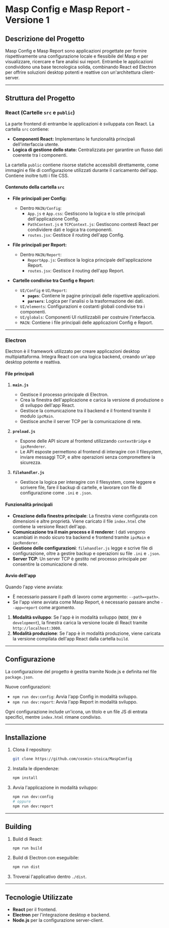 # Masp Config e Masp Report - Versione 1

## Descrizione del Progetto
Masp Config e Masp Report sono applicazioni progettate per fornire rispettivamente una configurazione locale e flessibile del Masp e per visualizzare, ricercare e fare analisi sui report. Entrambe le applicazioni condividono una base tecnologica solida, combinando React ed Electron per offrire soluzioni desktop potenti e reattive con un'architettura client-server.

---

## Struttura del Progetto

### **React (Cartelle `src` e `public`)**

La parte frontend di entrambe le applicazioni è sviluppata con React. La cartella `src` contiene:

- **Componenti React:** Implementano le funzionalità principali dell'interfaccia utente.
- **Logica di gestione dello stato:** Centralizzata per garantire un flusso dati coerente tra i componenti.

La cartella `public` contiene risorse statiche accessibili direttamente, come immagini e file di configurazione utilizzati durante il caricamento dell'app. Contiene inoltre tutti i file CSS.

#### Contenuto della cartella `src`

- **File principali per Config:**
  - Dentro `MAIN/Config`:
    - `App.js` e `App.css`: Gestiscono la logica e lo stile principali dell'applicazione Config.
    - `PathContext.js` e `TCPContext.js`: Gestiscono contesti React per condividere dati e logica tra componenti.
    - `routes.jsx`: Gestisce il routing dell'app Config.

- **File principali per Report:**
  - Dentro `MAIN/Report`:
    - `ReportApp.js`: Gestisce la logica principale dell'applicazione Report.
    - `routes.jsx`: Gestisce il routing dell'app Report.

- **Cartelle condivise tra Config e Report:**
  - `UI/Config` e `UI/Report`:
    - **`pages`**: Contiene le pagine principali delle rispettive applicazioni.
    - **`parsers`**: Logica per l'analisi o la trasformazione dei dati.
  - `UI/elements`: Configurazioni e costanti globali condivise tra i componenti.
  - `UI/globals`: Componenti UI riutilizzabili per costruire l'interfaccia.
  - `MAIN`: Contiene i file principali delle applicazioni Config e Report.

---

### Electron

Electron è il framework utilizzato per creare applicazioni desktop multipiattaforma. Integra React con una logica backend, creando un'app desktop potente e reattiva.

#### **File principali**

1. **`main.js`**
   - Gestisce il processo principale di Electron.
   - Crea la finestra dell'applicazione e carica la versione di produzione o di sviluppo dell'app React.
   - Gestisce la comunicazione tra il backend e il frontend tramite il modulo `ipcMain`.
   - Gestisce anche il server TCP per la comunicazione di rete.

2. **`preload.js`**
   - Espone delle API sicure al frontend utilizzando `contextBridge` e `ipcRenderer`.
   - Le API esposte permettono al frontend di interagire con il filesystem, inviare messaggi TCP, e altre operazioni senza compromettere la sicurezza.

3. **`filehandler.js`**
   - Gestisce la logica per interagire con il filesystem, come leggere e scrivere file, fare il backup di cartelle, e lavorare con file di configurazione come `.ini` e `.json`.

#### **Funzionalità principali**

- **Creazione della finestra principale**: La finestra viene configurata con dimensioni e altre proprietà. Viene caricato il file `index.html` che contiene la versione React dell'app.
- **Comunicazione tra il main process e il renderer**: I dati vengono scambiati in modo sicuro tra backend e frontend tramite `ipcMain` e `ipcRenderer`.
- **Gestione delle configurazioni**: `filehandler.js` legge e scrive file di configurazione, oltre a gestire backup e operazioni su file `.ini` e `.json`.
- **Server TCP**: Un server TCP è gestito nel processo principale per consentire la comunicazione di rete.

#### **Avvio dell'app**

Quando l'app viene avviata:

   - È necessario passare il path di lavoro come argomento: `--path=<path>`.
   - Se l'app viene avviata come Masp Report, è necessario passare anche `--app=report` come argomento.
1. **Modalità sviluppo**: Se l'app è in modalità sviluppo (`NODE_ENV` è `development`), la finestra carica la versione locale di React tramite `http://localhost:3000`.
2. **Modalità produzione**: Se l'app è in modalità produzione, viene caricata la versione compilata dell'app React dalla cartella `build`.

---

## Configurazione

La configurazione del progetto è gestita tramite Node.js e definita nel file `package.json`.

Nuove configurazioni:
- `npm run dev:config`: Avvia l'app Config in modalità sviluppo.
- `npm run dev:report`: Avvia l'app Report in modalità sviluppo.

Ogni configurazione include un'icona, un titolo e un file JS di entrata specifici, mentre `index.html` rimane condiviso.

---

## Installazione

1. Clona il repository:
   ```bash
   git clone https://github.com/cosmin-stoica/MaspConfig
   ```
2. Installa le dipendenze:
   ```bash
   npm install
   ```
3. Avvia l'applicazione in modalità sviluppo:
   ```bash
   npm run dev:config
   # oppure
   npm run dev:report
   ```

---

## Building

1. Build di React:
   ```bash
   npm run build
   ```
2. Build di Electron con eseguibile:
   ```bash
   npm run dist
   ```
3. Troverai l'applicativo dentro `./dist`.

---

## Tecnologie Utilizzate

- **React** per il frontend.
- **Electron** per l'integrazione desktop e backend.
- **Node.js** per la configurazione server-client.

